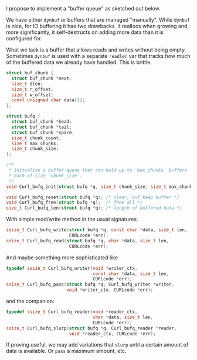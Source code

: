 I propose to implement a "buffer queue" as sketched out below.

We have either `dynbuf` or buffers that are managed "manually". While `dynbuf` is nice, for IO buffering it has two drawbacks. 
It reallocs when growing and, more significantly, it self-destructs on adding more data than it is configured for.

What we lack is a buffer that allows reads and writes without being empty. Sometimes `dynbuf` is used with a separate `readlen` var that tracks how much of the buffered data we already have handled. This is brittle.

```c
struct buf_chunk {
  struct buf_chunk *next;
  size_t dlen;
  size_t r_offset;
  size_t w_offset;
  const unsigned char data[1];
};

struct bufq {
  struct buf_chunk *head;
  struct buf_chunk *tail;
  struct buf_chunk *spare;
  size_t chunk_count;
  size_t max_chunks;
  size_t chunk_size;
};

/**
 * Initialize a buffer queue that can hold up to `max_chunks` buffers
 * each of size `chunk_size`.
 */
void Curl_bufq_init(struct bufq *q, size_t chunk_size, size_t max_chunks);

void Curl_bufq_reset(struct bufq *q); /* clear, buf keep buffer */
void Curl_bufq_free(struct bufq *q);  /* free all */
size_t Curl_bufq_len(struct bufq *q); /* length of buffered data */

```
With simple read/write method in the usual signatures:

```c
ssize_t Curl_bufq_write(struct bufq *q, const char *data, size_t len,
                        CURLcode *err);
ssize_t Curl_bufq_read(struct bufq *q, char *data, size_t len,
                        CURLcode *err);
```

And maybe something more sophisticated like

```c
typedef ssize_t Curl_bufq_writer(void *writer_ctx,
                                 const char *data, size_t len,
                                 CURLcode *err);
ssize_t Curl_bufq_pass(struct bufq *q, Curl_bufq_writer *writer,
                       void *writer_ctx, CURLcode *err);
```

and the companion:

```c
typedef ssize_t Curl_bufq_reader(void *reader_ctx,
                                 char *data, size_t len,
                                 CURLcode *err);
ssize_t Curl_bufq_slurp(struct bufq *q, Curl_bufq_reader *reader,
                        void *reader_ctx, CURLcode *err);
```
If proving useful, we may add variations that `slurp` until a certain amount of data is available. Or `pass` a maximum amount, etc.
